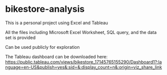 # bikestore-analysis
This is a personal project using Excel and Tableau

All the files including Microsoft Excel Worksheet, SQL query, and the data set is provided

Can be used publicly for exploration

The Tableau dashboard can be downloaded here:
https://public.tableau.com/views/bikestore_17145765155290/Dashboard1?:language=en-US&publish=yes&:sid=&:display_count=n&:origin=viz_share_link
